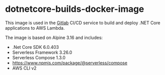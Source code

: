 # dotnetcore-builds-docker-image

This image is used in the [Gitlab](https://gitlab.com/) CI/CD service to build and deploy .NET Core applications to AWS Lambda.

The image is based on Alpine 3.16 and includes:
 - .Net Core SDK 6.0.403
 - Serverless Framework 3.26.0
 - Serverless Compose 1.3.0
  - https://www.npmjs.com/package/@serverless/compose
 - AWS CLI v2
